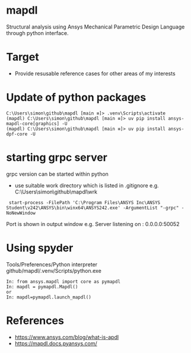 # mapdl
Structural analysis using Ansys Mechanical Parametric Design Language through python interface.

# Target
 * Provide resusable reference cases for other areas of my interests

# Update of python packages
```
C:\Users\simon\github\mapdl [main ≡]> .venv\Scripts\activate
(mapdl) C:\Users\simon\github\mapdl [main ≡]> uv pip install ansys-mapdl-core[graphics] -U
(mapdl) C:\Users\simon\github\mapdl [main ≡]> uv pip install ansys-dpf-core -U
```
# starting grpc server
grpc version can be started within python
 * use suitable work directory which is listed in .gitignore e.g. C:\Users\simon\github\mapdl\wrk
```
 start-process -FilePath 'C:\Program Files\ANSYS Inc\ANSYS Student\v242\ANSYS\bin\winx64\ANSYS242.exe' -ArgumentList "-grpc" -NoNewWindow
```
Port is shown in output window e.g. Server listening on : 0.0.0.0:50052

# Using spyder
Tools/Preferences/Python interpreter github/mapdl/.venv/Scripts/python.exe
```
In: from ansys.mapdl import core as pymapdl
In: mapdl = pymapdl.Mapdl()
or
In: mapdl=pymapdl.launch_mapdl()
```

# References
 * https://www.ansys.com/blog/what-is-apdl
 * https://mapdl.docs.pyansys.com/
